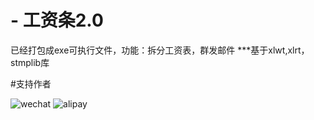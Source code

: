 # - 工资条2.0
已经打包成exe可执行文件，功能：拆分工资表，群发邮件
***基于xlwt,xlrt，stmplib库







#支持作者



![wechat](https://github.com/maguag/SendSalary/tree/master/img/wechat1.jpg)
![alipay](https://github.com/maguag/SendSalary/tree/master/img/alipay1.jpg)
